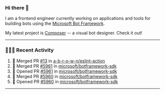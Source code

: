 ### Hi there 👋

I am a frontend engineer currently working on applications and tools for building bots using the [Microsoft Bot Framework](https://dev.botframework.com/).

My latest project is [Composer](https://github.com/microsoft/BotFramework-Composer) -- a visual bot designer. Check it out!

---

### 👨🏻‍💻 Recent Activity

<!--START_SECTION:activity-->
1. 🎉 Merged PR [#13](https://github.com//a-b-r-o-w-n/eslint-action/pull/13) in [a-b-r-o-w-n/eslint-action](https://github.com//a-b-r-o-w-n/eslint-action)
2. 🎉 Merged PR [#5961](https://github.com//microsoft/botframework-sdk/pull/5961) in [microsoft/botframework-sdk](https://github.com//microsoft/botframework-sdk)
3. 💪 Opened PR [#5961](https://github.com//microsoft/botframework-sdk/pull/5961) in [microsoft/botframework-sdk](https://github.com//microsoft/botframework-sdk)
4. 🎉 Merged PR [#5960](https://github.com//microsoft/botframework-sdk/pull/5960) in [microsoft/botframework-sdk](https://github.com//microsoft/botframework-sdk)
5. 💪 Opened PR [#5960](https://github.com//microsoft/botframework-sdk/pull/5960) in [microsoft/botframework-sdk](https://github.com//microsoft/botframework-sdk)
<!--END_SECTION:activity-->

---

<!--
**a-b-r-o-w-n/a-b-r-o-w-n** is a ✨ _special_ ✨ repository because its `README.md` (this file) appears on your GitHub profile.

Here are some ideas to get you started:

- 🔭 I’m currently working on ...
- 🌱 I’m currently learning ...
- 👯 I’m looking to collaborate on ...
- 🤔 I’m looking for help with ...
- 💬 Ask me about ...
- 📫 How to reach me: ...
- 😄 Pronouns: ...
- ⚡ Fun fact: ...
-->
